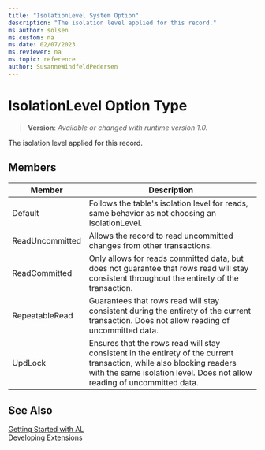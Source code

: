 ```yaml
---
title: "IsolationLevel System Option"
description: "The isolation level applied for this record."
ms.author: solsen
ms.custom: na
ms.date: 02/07/2023
ms.reviewer: na
ms.topic: reference
author: SusanneWindfeldPedersen
---
```

[//]: # (START>DO_NOT_EDIT)
[//]: # (IMPORTANT:Do not edit any of the content between here and the END>DO_NOT_EDIT.)
[//]: # (Any modifications should be made in the .xml files in the ModernDev repo.)
# IsolationLevel Option Type
> **Version**: _Available or changed with runtime version 1.0._

The isolation level applied for this record.

## Members
|  Member  |  Description  |
|----------------|---------------|
|Default|Follows the table's isolation level for reads, same behavior as not choosing an IsolationLevel.|
|ReadUncommitted|Allows the record to read uncommitted changes from other transactions.|
|ReadCommitted|Only allows for reads committed data, but does not guarantee that rows read will stay consistent throughout the entirety of the transaction.|
|RepeatableRead|Guarantees that rows read will stay consistent during the entirety of the current transaction. Does not allow reading of uncommitted data.|
|UpdLock|Ensures that the rows read will stay consistent in the entirety of the current transaction, while also blocking readers with the same isolation level. Does not allow reading of uncommitted data.|

[//]: # (IMPORTANT: END>DO_NOT_EDIT)
## See Also  
[Getting Started with AL](../../devenv-get-started.md)  
[Developing Extensions](../../devenv-dev-overview.md)  